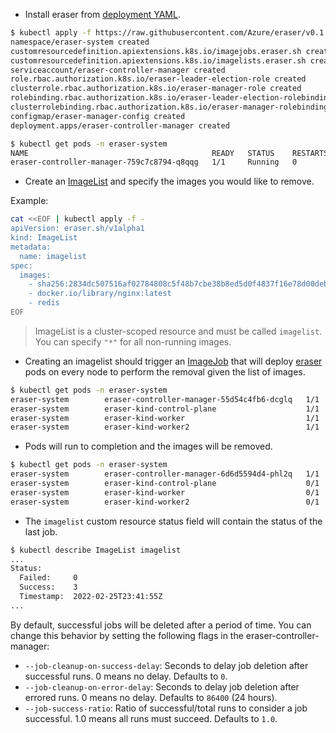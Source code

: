 - Install eraser from [deployment YAML](https://github.com/Azure/eraser/blob/v0.1.0/deploy/eraser.yaml).

```bash
$ kubectl apply -f https://raw.githubusercontent.com/Azure/eraser/v0.1.0/deploy/eraser.yaml
namespace/eraser-system created
customresourcedefinition.apiextensions.k8s.io/imagejobs.eraser.sh created
customresourcedefinition.apiextensions.k8s.io/imagelists.eraser.sh created
serviceaccount/eraser-controller-manager created
role.rbac.authorization.k8s.io/eraser-leader-election-role created
clusterrole.rbac.authorization.k8s.io/eraser-manager-role created
rolebinding.rbac.authorization.k8s.io/eraser-leader-election-rolebinding created
clusterrolebinding.rbac.authorization.k8s.io/eraser-manager-rolebinding created
configmap/eraser-manager-config created
deployment.apps/eraser-controller-manager created

$ kubectl get pods -n eraser-system
NAME                                         READY   STATUS    RESTARTS   AGE
eraser-controller-manager-759c7c8794-q8qqg   1/1     Running   0          22s
```

- Create an [ImageList](./test/e2e/test-data/eraser_v1alpha1_imagelist.yaml) and specify the images you would like to remove.

Example:
```bash
cat <<EOF | kubectl apply -f -
apiVersion: eraser.sh/v1alpha1
kind: ImageList
metadata:
  name: imagelist
spec:
  images:
    - sha256:2834dc507516af02784808c5f48b7cbe38b8ed5d0f4837f16e78d00deb7e7767
    - docker.io/library/nginx:latest
    - redis
EOF
```

> ImageList is a cluster-scoped resource and must be called `imagelist`. You can specify `"*"` for all non-running images.

- Creating an imagelist should trigger an [ImageJob](api/v1alpha1/imagejob_types.go) that will deploy [eraser](pkg/eraser/eraser.go) pods on every node to perform the removal given the list of images.

```bash
$ kubectl get pods -n eraser-system
eraser-system        eraser-controller-manager-55d54c4fb6-dcglq   1/1     Running   0          9m8s
eraser-system        eraser-kind-control-plane                    1/1     Running   0          11s
eraser-system        eraser-kind-worker                           1/1     Running   0          11s
eraser-system        eraser-kind-worker2                          1/1     Running   0          11s
```

- Pods will run to completion and the images will be removed.

```bash
$ kubectl get pods -n eraser-system
eraser-system        eraser-controller-manager-6d6d5594d4-phl2q   1/1     Running     0          4m16s
eraser-system        eraser-kind-control-plane                    0/1     Completed   0          22s
eraser-system        eraser-kind-worker                           0/1     Completed   0          22s
eraser-system        eraser-kind-worker2                          0/1     Completed   0          22s
```

- The `imagelist` custom resource status field will contain the status of the last job.

```bash
$ kubectl describe ImageList imagelist
...
Status:
  Failed:     0
  Success:    3
  Timestamp:  2022-02-25T23:41:55Z
...
```

By default, successful jobs will be deleted after a period of time. You can change this behavior by setting the following flags in the eraser-controller-manager:

- `--job-cleanup-on-success-delay`: Seconds to delay job deletion after successful runs. 0 means no delay. Defaults to `0`.
- `--job-cleanup-on-error-delay`: Seconds to delay job deletion after errored runs. 0 means no delay. Defaults to `86400` (24 hours).
- `--job-success-ratio`: Ratio of successful/total runs to consider a job successful. 1.0 means all runs must succeed. Defaults to `1.0`.